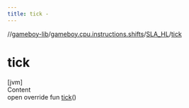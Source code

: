 ```yaml
---
title: tick -
---
```

//[gameboy-lib](../../index.md)/[gameboy.cpu.instructions.shifts](../index.md)/[SLA_HL](index.md)/[tick](tick.md)



# tick  
[jvm]  
Content  
open override fun [tick](tick.md)()  



